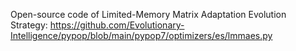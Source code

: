 Open-source code of Limited-Memory Matrix Adaptation Evolution Strategy: https://github.com/Evolutionary-Intelligence/pypop/blob/main/pypop7/optimizers/es/lmmaes.py
